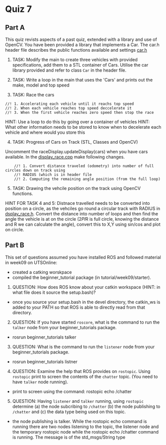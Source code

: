 Quiz 7
======

Part A
------

This quiz revists aspects of a past quiz, extended with a library and use of OpenCV.
You have been provided a library that implements a Car. The car.h header file describes the public functions available and settings [car.h](./a/dep/bionic/car.h)

1) TASK: Modify the main to create three vehicles with provided specifications, add them to a STL container of Cars. Utilise the car library provided and refer to class `Car` in the header file.

2) TASK: Write a loop in the main that uses the 'Cars' and prints out the make, model and top speed

3) TASK: Race the cars 
```
//! 1. Accelerating each vehicle until it reachs top speed
//! 2. When each vehicle reaches top speed deccelerate it
//! 3. When the first vehicle reaches zero speed then stop the race
```
HINT: Use a loop to do this by going over a container of vehicles
HINT: What other information needs to be stored to know when to decelerate each vehicle and where would you store this

4) TASK: Progress of Cars on Track (STL, Classes and OpenCV)

Uncomment the raceDisplay.updateDisplay(cars) when you have cars available.
In the [display_race.cpp](./a/display_race.cpp) make following changes.

```
    //! 1. Convert distance traveled (odometry) into number of full circles down on track using
    //! RADIUS (which is in header file
    //! 2. Computing the remaining angle position (from the full loop)
```

5) TASK: Drawing the vehcile position on the track using OpenCV functions.


HINT FOR TASK 4 and 5: Distnace travelled needs to be converted into position on a circle, as the vehciles go round a circular track with RADIUS in [dsplay_race.h](./a/display_race.h). Convert the distance into number of loops and then find the angle the vehicle is at on the circle (2*PI*R is full circle, knowing the distance and R we can calculate the angle), convert this to X,Y using sin/cos and plot on circle.

Part B
------

This set of questions assumed you have installed ROS and followed material in week09 on UTSOnline: 
* created a catking worskpace
* compiled the beginner_tutorial package (in tutorial/week09/starter).

1) QUESTION: How does ROS know about your catkin workspace (HINT: in what file does it source the setup.bash)?
* once you source your setup.bash in the devel directory, the catkin_ws is added to your PATH so that ROS is able to directly read from that directory.

2) QUESTION: If you have started `roscore`, what is the command to run the `talker` node from your beginner_tutorials package.
* rosrun beginner_tutorials talker

3) QUESTION: What is the command to run the `listener` node from your beginner_tutorials package.
* rosrun beginner_tutorials listner

4) QUESTION: Examine the help that ROS provides on `rostopic`. Using `rostopic` print to screen the contents of the `chatter` topic. (You need to have `talker` node running).
* print to screen using the command: rostopic echo /chatter

5) QUESTION: Having `listener` and `talker` running, using `rostopic` determine (a) the node subcribing to `/chatter` (b) the node publishing to `/chatter` and (c) the data type being used on this topic.
* the node publishing is talker. While the rostopic echo command is running there are two nodes listening to the topic, the listener node and the temporary rostopic node while the rostopic echo /chatter command is running. The message is of the std_msgs/String type
